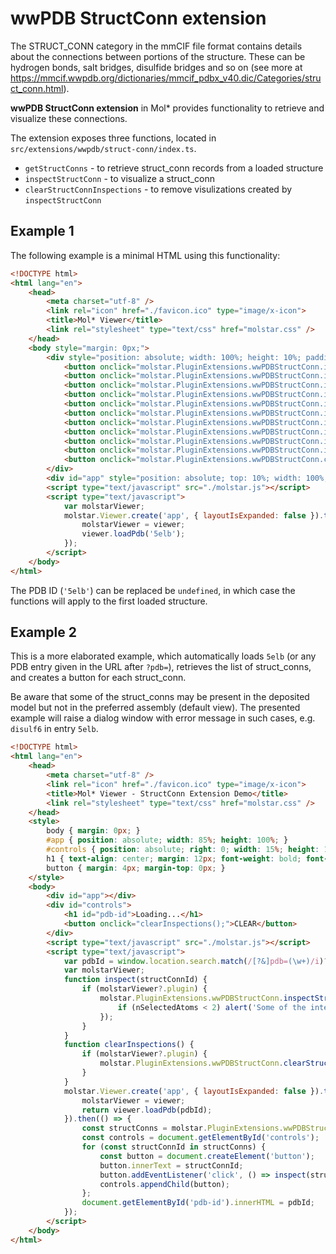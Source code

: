 # wwPDB StructConn extension

The STRUCT_CONN category in the mmCIF file format contains details about the connections between portions of the structure. These can be hydrogen bonds, salt bridges, disulfide bridges and so on (see more at <https://mmcif.wwpdb.org/dictionaries/mmcif_pdbx_v40.dic/Categories/struct_conn.html>).

**wwPDB StructConn extension** in Mol* provides functionality to retrieve and visualize these connections.

The extension exposes three functions, located in `src/extensions/wwpdb/struct-conn/index.ts`. 

- `getStructConns` - to retrieve struct_conn records from a loaded structure
- `inspectStructConn` - to visualize a struct_conn
- `clearStructConnInspections` - to remove visulizations created by `inspectStructConn`


## Example 1

The following example is a minimal HTML using this functionality:

```html
<!DOCTYPE html>
<html lang="en">
    <head>
        <meta charset="utf-8" />
        <link rel="icon" href="./favicon.ico" type="image/x-icon">
        <title>Mol* Viewer</title>
        <link rel="stylesheet" type="text/css" href="molstar.css" />
    </head>
    <body style="margin: 0px;">
        <div style="position: absolute; width: 100%; height: 10%; padding-block: 10px;">
            <button onclick="molstar.PluginExtensions.wwPDBStructConn.inspectStructConn(molstarViewer.plugin, '5elb', 'disulf1');">disulf1</button>
            <button onclick="molstar.PluginExtensions.wwPDBStructConn.inspectStructConn(molstarViewer.plugin, '5elb', 'disulf2');">disulf2</button>
            <button onclick="molstar.PluginExtensions.wwPDBStructConn.inspectStructConn(molstarViewer.plugin, '5elb', 'covale1');">covale1</button>
            <button onclick="molstar.PluginExtensions.wwPDBStructConn.inspectStructConn(molstarViewer.plugin, '5elb', 'covale2');">covale2</button>
            <button onclick="molstar.PluginExtensions.wwPDBStructConn.inspectStructConn(molstarViewer.plugin, '5elb', 'covale3');">covale3</button>
            <button onclick="molstar.PluginExtensions.wwPDBStructConn.inspectStructConn(molstarViewer.plugin, '5elb', 'covale4');">covale4</button>
            <button onclick="molstar.PluginExtensions.wwPDBStructConn.inspectStructConn(molstarViewer.plugin, '5elb', 'metalc1');">metalc1</button>
            <button onclick="molstar.PluginExtensions.wwPDBStructConn.inspectStructConn(molstarViewer.plugin, '5elb', 'metalc2');">metalc2</button>
            <button onclick="molstar.PluginExtensions.wwPDBStructConn.inspectStructConn(molstarViewer.plugin, '5elb', 'metalc3');">metalc3</button>
            <button onclick="molstar.PluginExtensions.wwPDBStructConn.inspectStructConn(molstarViewer.plugin, '5elb', 'metalc4');">metalc4</button>
            <button onclick="molstar.PluginExtensions.wwPDBStructConn.clearStructConnInspections(molstarViewer.plugin, '5elb');">CLEAR</button>
        </div>
        <div id="app" style="position: absolute; top: 10%; width: 100%; height: 90%;"></div>
        <script type="text/javascript" src="./molstar.js"></script>
        <script type="text/javascript">
            var molstarViewer;
            molstar.Viewer.create('app', { layoutIsExpanded: false }).then(viewer => {
                molstarViewer = viewer;
                viewer.loadPdb('5elb');
            });
        </script>
    </body>
</html>
```

The PDB ID (`'5elb'`) can be replaced be `undefined`, in which case the functions will apply to the first loaded structure.


## Example 2

This is a more elaborated example, which automatically loads `5elb` (or any PDB entry given in the URL after `?pdb=`), retrieves the list of struct_conns, and creates a button for each struct_conn. 

Be aware that some of the struct_conns may be present in the deposited model but not in the preferred assembly (default view). The presented example will raise a dialog window with error message in such cases, e.g. `disulf6` in entry `5elb`.

```html
<!DOCTYPE html>
<html lang="en">
    <head>
        <meta charset="utf-8" />
        <link rel="icon" href="./favicon.ico" type="image/x-icon">
        <title>Mol* Viewer - StructConn Extension Demo</title>
        <link rel="stylesheet" type="text/css" href="molstar.css" />
    </head>
    <style>
        body { margin: 0px; }
        #app { position: absolute; width: 85%; height: 100%; }
        #controls { position: absolute; right: 0; width: 15%; height: 100%; display: flex; flex-direction: column; overflow-y: scroll; }
        h1 { text-align: center; margin: 12px; font-weight: bold; font-size: 120%; }
        button { margin: 4px; margin-top: 0px; }
    </style>
    <body>
        <div id="app"></div>
        <div id="controls">
            <h1 id="pdb-id">Loading...</h1>
            <button onclick="clearInspections();">CLEAR</button>
        </div>
        <script type="text/javascript" src="./molstar.js"></script>
        <script type="text/javascript">
            var pdbId = window.location.search.match(/[?&]pdb=(\w+)/i)?.[1]?.toLowerCase() ?? '5elb';
            var molstarViewer;
            function inspect(structConnId) {
                if (molstarViewer?.plugin) {
                    molstar.PluginExtensions.wwPDBStructConn.inspectStructConn(molstarViewer.plugin, pdbId, structConnId).then(nSelectedAtoms => {
                        if (nSelectedAtoms < 2) alert('Some of the interacting atoms were not found :(\n(maybe not present in the viewed assembly)');
                    });
                }
            }
            function clearInspections() {
                if (molstarViewer?.plugin) {
                    molstar.PluginExtensions.wwPDBStructConn.clearStructConnInspections(molstarViewer.plugin, pdbId);
                }
            }
            molstar.Viewer.create('app', { layoutIsExpanded: false }).then(viewer => {
                molstarViewer = viewer;
                return viewer.loadPdb(pdbId);
            }).then(() => {
                const structConns = molstar.PluginExtensions.wwPDBStructConn.getStructConns(molstarViewer.plugin, pdbId);
                const controls = document.getElementById('controls');
                for (const structConnId in structConns) {
                    const button = document.createElement('button');
                    button.innerText = structConnId;
                    button.addEventListener('click', () => inspect(structConnId));
                    controls.appendChild(button);
                };
                document.getElementById('pdb-id').innerHTML = pdbId;
            });
        </script>
    </body>
</html>
```

